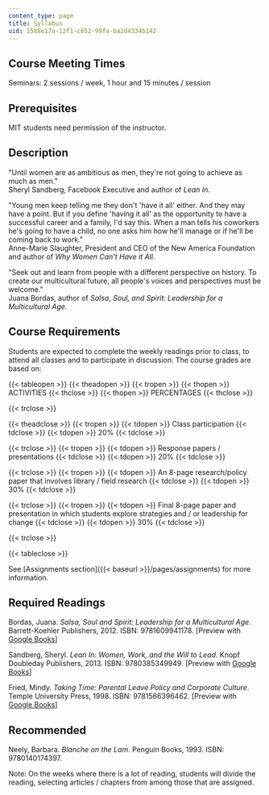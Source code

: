 ```yaml
---
content_type: page
title: Syllabus
uid: 1588e17a-12f1-c652-99fa-ba2d4334b142
---
```


Course Meeting Times
--------------------

Seminars: 2 sessions / week, 1 hour and 15 minutes / session

Prerequisites
-------------

MIT students need permission of the instructor.

Description
-----------

"Until women are as ambitious as men, they're not going to achieve as much as men."  
Sheryl Sandberg, Facebook Executive and author of _Lean In._

"Young men keep telling me they don't 'have it all' either. And they may have a point. But if you define 'having it all' as the opportunity to have a successful career and a family, I'd say this. When a man tells his coworkers he's going to have a child, no one asks him how he'll manage or if he'll be coming back to work."  
Anne-Marie Slaughter, President and CEO of the New America Foundation and author of _Why Women Can't Have it All_.

"Seek out and learn from people with a different perspective on history. To create our multicultural future, all people's voices and perspectives must be welcome."  
Juana Bordas, author of _Salsa, Soul, and Spirit: Leadership for a Multicultural Age._

Course Requirements
-------------------

Students are expected to complete the weekly readings prior to class, to attend all classes and to participate in discussion. The course grades are based on:

{{< tableopen >}}
{{< theadopen >}}
{{< tropen >}}
{{< thopen >}}
ACTIVITIES
{{< thclose >}}
{{< thopen >}}
PERCENTAGES
{{< thclose >}}

{{< trclose >}}

{{< theadclose >}}
{{< tropen >}}
{{< tdopen >}}
Class participation
{{< tdclose >}}
{{< tdopen >}}
20%
{{< tdclose >}}

{{< trclose >}}
{{< tropen >}}
{{< tdopen >}}
Response papers / presentations
{{< tdclose >}}
{{< tdopen >}}
20%
{{< tdclose >}}

{{< trclose >}}
{{< tropen >}}
{{< tdopen >}}
An 8-page research/policy paper that involves library / field research
{{< tdclose >}}
{{< tdopen >}}
30%
{{< tdclose >}}

{{< trclose >}}
{{< tropen >}}
{{< tdopen >}}
Final 8-page paper and presentation in which students explore strategies and / or leadership for change
{{< tdclose >}}
{{< tdopen >}}
30%
{{< tdclose >}}

{{< trclose >}}

{{< tableclose >}}

See [Assignments section]({{< baseurl >}}/pages/assignments) for more information.

Required Readings
-----------------

Bordas, Juana. _Salsa, Soul and Spirit: Leadership for a Multicultural Age_. Barrett-Koehler Publishers, 2012. ISBN: 9781609941178. \[Preview with [Google Books](http://books.google.com/books?id=YZ0cOYy8vTEC&printsec=frontcover)\]

Sandberg, Sheryl. _Lean In: Women, Work, and the Will to Lead_. Knopf Doubleday Publishers, 2013. ISBN: 9780385349949. \[Preview with [Google Books](http://books.google.com/books?id=xH_3HwSYVdcC&pg=PAfrontcover)\]

Fried, Mindy. _Taking Time: Parental Leave Policy and Corporate Culture_. Temple University Press, 1998. ISBN: 9781566396462. \[Preview with [Google Books](http://books.google.com/books?id=KkehA_jggfoC&printsec=frontcover)\]

Recommended
-----------

Neely, Barbara. _Blanche on the Lam_. Penguin Books, 1993. ISBN: 9780140174397.

Note: On the weeks where there is a lot of reading, students will divide the reading, selecting articles / chapters from among those that are assigned.